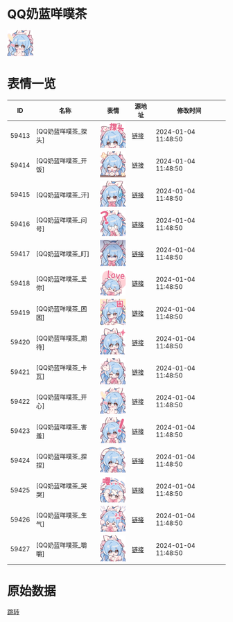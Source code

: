 # QQ奶蓝咩噗茶

<img src="./cover.png" height="60" alt="cover" />

# 表情一览

|ID|名称|表情|源地址|修改时间|
|----|----|----|----|----|
|59413|[QQ奶蓝咩噗茶_探头]|<img src="./pic/059413_%5BQQ奶蓝咩噗茶_探头%5D.png" height="60" alt="探头"/>|[链接](https://i0.hdslb.com/bfs/garb/5c1858b28f7a81fc8a227c55dd47c5430d034584.png)|2024-01-04 11:48:50|
|59414|[QQ奶蓝咩噗茶_开饭]|<img src="./pic/059414_%5BQQ奶蓝咩噗茶_开饭%5D.png" height="60" alt="开饭"/>|[链接](https://i0.hdslb.com/bfs/garb/656005981e9af30bed3d2f2243e73c42f707ca80.png)|2024-01-04 11:48:50|
|59415|[QQ奶蓝咩噗茶_汗]|<img src="./pic/059415_%5BQQ奶蓝咩噗茶_汗%5D.png" height="60" alt="汗"/>|[链接](https://i0.hdslb.com/bfs/garb/e5c0fd50f97e0a5d36891ad4c73da457edb46def.png)|2024-01-04 11:48:50|
|59416|[QQ奶蓝咩噗茶_问号]|<img src="./pic/059416_%5BQQ奶蓝咩噗茶_问号%5D.png" height="60" alt="问号"/>|[链接](https://i0.hdslb.com/bfs/garb/cec878e346e54028eefcd7506f9c10d9d622357e.png)|2024-01-04 11:48:50|
|59417|[QQ奶蓝咩噗茶_盯]|<img src="./pic/059417_%5BQQ奶蓝咩噗茶_盯%5D.png" height="60" alt="盯"/>|[链接](https://i0.hdslb.com/bfs/garb/00d3f37f3c903430cbbb51ffc55527a3540ed2e8.png)|2024-01-04 11:48:50|
|59418|[QQ奶蓝咩噗茶_爱你]|<img src="./pic/059418_%5BQQ奶蓝咩噗茶_爱你%5D.png" height="60" alt="爱你"/>|[链接](https://i0.hdslb.com/bfs/garb/74f2575d7b04e9fa1a3dd7cbc6ce81fa541f8b4e.png)|2024-01-04 11:48:50|
|59419|[QQ奶蓝咩噗茶_困困]|<img src="./pic/059419_%5BQQ奶蓝咩噗茶_困困%5D.png" height="60" alt="困困"/>|[链接](https://i0.hdslb.com/bfs/garb/f14ae7219d9516278024c7efb9255d8f2fce8c26.png)|2024-01-04 11:48:50|
|59420|[QQ奶蓝咩噗茶_期待]|<img src="./pic/059420_%5BQQ奶蓝咩噗茶_期待%5D.png" height="60" alt="期待"/>|[链接](https://i0.hdslb.com/bfs/garb/ed93169b0c2a0befaf7e08f2678612d866189f81.png)|2024-01-04 11:48:50|
|59421|[QQ奶蓝咩噗茶_卡瓦]|<img src="./pic/059421_%5BQQ奶蓝咩噗茶_卡瓦%5D.png" height="60" alt="卡瓦"/>|[链接](https://i0.hdslb.com/bfs/garb/24f5da029b0a5232a7a9cb952b05a22f6b28e384.png)|2024-01-04 11:48:50|
|59422|[QQ奶蓝咩噗茶_开心]|<img src="./pic/059422_%5BQQ奶蓝咩噗茶_开心%5D.png" height="60" alt="开心"/>|[链接](https://i0.hdslb.com/bfs/garb/57f666fa5e76926d86ba7a53a0bc39c727a3e2f9.png)|2024-01-04 11:48:50|
|59423|[QQ奶蓝咩噗茶_害羞]|<img src="./pic/059423_%5BQQ奶蓝咩噗茶_害羞%5D.png" height="60" alt="害羞"/>|[链接](https://i0.hdslb.com/bfs/garb/1ee36587423a1283a5eba58e5e0a6738561bf20b.png)|2024-01-04 11:48:50|
|59424|[QQ奶蓝咩噗茶_捏捏]|<img src="./pic/059424_%5BQQ奶蓝咩噗茶_捏捏%5D.png" height="60" alt="捏捏"/>|[链接](https://i0.hdslb.com/bfs/garb/b620b060f31291a7349ed507928f3ebaa3f2b088.png)|2024-01-04 11:48:50|
|59425|[QQ奶蓝咩噗茶_哭哭]|<img src="./pic/059425_%5BQQ奶蓝咩噗茶_哭哭%5D.png" height="60" alt="哭哭"/>|[链接](https://i0.hdslb.com/bfs/garb/e03bb8bbd92a05ff503d86fb5fcba65701652221.png)|2024-01-04 11:48:50|
|59426|[QQ奶蓝咩噗茶_生气]|<img src="./pic/059426_%5BQQ奶蓝咩噗茶_生气%5D.png" height="60" alt="生气"/>|[链接](https://i0.hdslb.com/bfs/garb/24e5038d5b813592908e08397a8e7707732d447c.png)|2024-01-04 11:48:50|
|59427|[QQ奶蓝咩噗茶_嚼嚼]|<img src="./pic/059427_%5BQQ奶蓝咩噗茶_嚼嚼%5D.png" height="60" alt="嚼嚼"/>|[链接](https://i0.hdslb.com/bfs/garb/0ef1bdece1b57ee14653f8c037224ff28c2f2e3c.png)|2024-01-04 11:48:50|

# 原始数据

[跳转](./raw.json)

